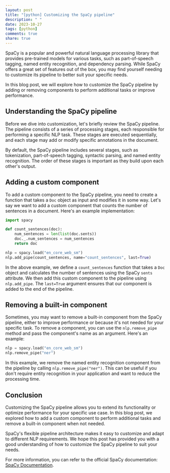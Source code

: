 ```yaml
---
layout: post
title: "[python] Customizing the SpaCy pipeline"
description: " "
date: 2023-10-27
tags: [python]
comments: true
share: true
---
```


SpaCy is a popular and powerful natural language processing library that provides pre-trained models for various tasks, such as part-of-speech tagging, named entity recognition, and dependency parsing. While SpaCy offers a great set of features out of the box, you may find yourself needing to customize its pipeline to better suit your specific needs.

In this blog post, we will explore how to customize the SpaCy pipeline by adding or removing components to perform additional tasks or improve performance.

## Understanding the SpaCy pipeline

Before we dive into customization, let's briefly review the SpaCy pipeline. The pipeline consists of a series of processing stages, each responsible for performing a specific NLP task. These stages are executed sequentially, and each stage may add or modify specific annotations in the document.

By default, the SpaCy pipeline includes several stages, such as tokenization, part-of-speech tagging, syntactic parsing, and named entity recognition. The order of these stages is important as they build upon each other's output.

## Adding a custom component

To add a custom component to the SpaCy pipeline, you need to create a function that takes a `Doc` object as input and modifies it in some way. Let's say we want to add a custom component that counts the number of sentences in a document. Here's an example implementation:

```python
import spacy

def count_sentences(doc):
    num_sentences = len(list(doc.sents))
    doc._.num_sentences = num_sentences
    return doc

nlp = spacy.load("en_core_web_sm")
nlp.add_pipe(count_sentences, name="count_sentences", last=True)
```

In the above example, we define a `count_sentences` function that takes a `Doc` object and calculates the number of sentences using the SpaCy `sents` attribute. We then add this custom component to the pipeline using `nlp.add_pipe`. The `last=True` argument ensures that our component is added to the end of the pipeline.

## Removing a built-in component

Sometimes, you may want to remove a built-in component from the SpaCy pipeline, either to improve performance or because it's not needed for your specific task. To remove a component, you can use the `nlp.remove_pipe` method and pass the component's name as an argument. Here's an example:

```python
nlp = spacy.load("en_core_web_sm")
nlp.remove_pipe("ner")
```

In this example, we remove the named entity recognition component from the pipeline by calling `nlp.remove_pipe("ner")`. This can be useful if you don't require entity recognition in your application and want to reduce the processing time.

## Conclusion

Customizing the SpaCy pipeline allows you to extend its functionality or optimize performance for your specific use case. In this blog post, we explored how to add a custom component to perform additional tasks and remove a built-in component when not needed.

SpaCy's flexible pipeline architecture makes it easy to customize and adapt to different NLP requirements. We hope this post has provided you with a good understanding of how to customize the SpaCy pipeline to suit your needs.

For more information, you can refer to the official SpaCy documentation: [SpaCy Documentation](https://spacy.io/api).